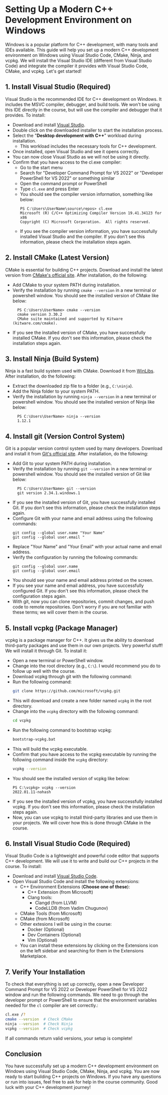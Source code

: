 # Setting Up a Modern C++ Development Environment on Windows

Windows is a popular platform for C++ development, with many tools and IDEs available. This guide will help you set up a modern C++ development environment on Windows using Visual Studio Code, CMake, Ninja, and vcpkg. We will install the Visual Studio IDE (different from Visual Studio Code) and integrate the compiler it provides with Visual Studio Code, CMake, and vcpkg. Let's get started!

## 1. Install Visual Studio (Required)

Visual Studio is the recommended IDE for C++ development on Windows. It includes the MSVC compiler, debugger, and build tools. We won't be using this IDE directly in the course, but will use the compiler and debugger that it provides. To install:

- Download and install [Visual Studio](https://visualstudio.microsoft.com/downloads/).
- Double click on the downloaded installer to start the installation process.
- Select the "**Desktop development with C++**" workload during installation.
  - This workload includes the necessary tools for C++ development.
- Once installed, open Visual Studio and see it opens correctly.
- You can now close Visual Studio as we will not be using it directly.
- Confirm that you have access to the cl.exe compiler: 
  - Go to the start menu
  - Search for "Developer Command Prompt for VS 2022" or "Developer PowerShell for VS 2022" or something similar
  - Open the command prompt or PowerShell
  - Type `cl.exe` and press Enter
  - You should see the compiler version information, something like below:
    ```
    PS C:\Users\UserName\source\repos> cl.exe
    Microsoft (R) C/C++ Optimizing Compiler Version 19.41.34123 for x86
    Copyright (C) Microsoft Corporation.  All rights reserved.
    ```
  - If you see the compiler version information, you have successfully installed Visual Studio and the compiler. If you don't see this information, please check the installation steps again.

## 2. Install CMake (Latest Version)

CMake is essential for building C++ projects. Download and install the latest version from [CMake's official site](https://cmake.org/download/). After installation, do the following: 
- Add CMake to your system PATH during installation.
- Verify the installation by running `cmake --version` in a new terminal or powershell window. You should see the installed version of CMake like below: 
  ```
    PS C:\Users\UserName> cmake --version
    cmake version 3.30.2
    CMake suite maintained and supported by Kitware (kitware.com/cmake).
  ```
- If you see the installed version of CMake, you have successfully installed CMake. If you don't see this information, please check the installation steps again.

## 3. Install Ninja (Build System)

Ninja is a fast build system used with CMake. Download it from [WinLibs](https://winlibs.com/). After installation, do the following:

- Extract the downloaded zip file to a folder (e.g., `C:\ninja`).
- Add the Ninja folder to your system PATH.
- Verify the installation by running `ninja --version` in a new terminal or powershell window. You should see the installed version of Ninja like below:
  ```
    PS C:\Users\UserName> ninja --version
    1.12.1
  ```

## 4. Install git (Version Control System)

Git is a popular version control system used by many developers. Download and install it from [Git's official site](https://git-scm.com/). After installation, do the following:

- Add Git to your system PATH during installation.
- Verify the installation by running `git --version` in a new terminal or powershell window. You should see the installed version of Git like below:
  ```
    PS C:\Users\UserName> git --version
    git version 2.34.1.windows.1
    ```
- If you see the installed version of Git, you have successfully installed Git. If you don't see this information, please check the installation steps again.
- Configure Git with your name and email address using the following commands:
  ```
  git config --global user.name "Your Name"
  git config --global user.email "
    ```
- Replace "Your Name" and "Your Email" with your actual name and email address.
- Verify the configuration by running the following commands:
  ```
  git config --global user.name
  git config --global user.email
  ```
- You should see your name and email address printed on the screen.
- If you see your name and email address, you have successfully configured Git. If you don't see this information, please check the configuration steps again.
- With git, now you can clone repositories, commit changes, and push code to remote repositories. Don't worry if you are not familiar with these terms; we will cover them in the course.
  

## 5. Install vcpkg (Package Manager)

vcpkg is a package manager for C++. It gives us the ability to download third-party packages and use them in our own projects. Very powerful stuff! We will install it through Git. To install it:

- Open a new terminal or PowerShell window.
- Change into the root directory (e.g., `C:\`). I would recommend you do to follow up well with the course.
- Download vcpkg through git with the following command: 
- Run the following command:
    ```bash
    git clone https://github.com/microsoft/vcpkg.git
    ```
- This will download and create a new folder named `vcpkg` in the root directory.
- Change into the `vcpkg` directory with the following command:
    ```bash
    cd vcpkg
    ```
- Run the following command to bootstrap vcpkg:
    ```bash
    bootstrap-vcpkg.bat
    ```
- This will build the vcpkg executable.
- Confirm that you have access to the vcpkg executable by running the following command inside the `vcpkg` directory:
    ```bash
    vcpkg --version
    ```
- You should see the installed version of vcpkg like below:
    ```
    PS C:\vcpkg> vcpkg --version
    2022.01.11-nohash
    ```
- If you see the installed version of vcpkg, you have successfully installed vcpkg. If you don't see this information, please check the installation steps again.
- Now, you can use vcpkg to install third-party libraries and use them in your projects. We will cover how this is done through CMake in the course.

## 6. Install Visual Studio Code (Required)

Visual Studio Code is a lightweight and powerful code editor that supports C++ development. We will use it to write and build our C++ projects in the course. To install:

- Download and install [Visual Studio Code](https://code.visualstudio.com/).
- Open Visual Studio Code and install the following extensions:
  - C++ Environment Extensions (**Choose one of these**):
    - C++ Extension (from Microsoft)
    - Clang tools: 
      - Clangd (from LLVM)
      - CodeLLDB (from Vadim Chugunov)
  - CMake Tools (from Microsoft)
  - CMake (from Microsoft)
  - Other extesions I will be using in the course: 
    - Docker (Optional)
    - Dev Containers (Optional)
    - Vim (Optional)
  - You can install these extensions by clicking on the Extensions icon on the left sidebar and searching for them in the Extensions Marketplace.

## 7. Verify Your Installation

To check that everything is set up correctly, open a new Developer Command Prompt for VS 2022 or Developer PowerShell for VS 2022 window and run the following commands. We need to go through the developer prompt or PowerShell to ensure that the environment variables needed for the `cl` compiler are set correctly.:

```bash
cl.exe /?
cmake --version  # Check CMake
ninja --version  # Check Ninja
vcpkg --version  # Check vcpkg
```

If all commands return valid versions, your setup is complete!

## Conclusion

You have successfully set up a modern C++ development environment on Windows using Visual Studio Code, CMake, Ninja, and vcpkg. You are now ready to start building C++ projects on Windows. If you have any questions or run into issues, feel free to ask for help in the course community. Good luck with your C++ development journey!